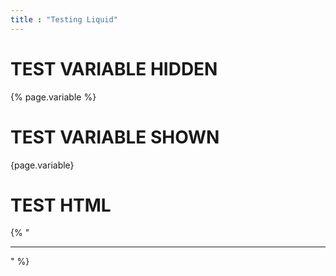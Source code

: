 ```yaml
---
title : "Testing Liquid"
---
```


# TEST VARIABLE HIDDEN

{% page.variable %}

# TEST VARIABLE SHOWN

{page.variable}

# TEST HTML

{% "<hr>" %}


